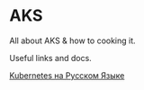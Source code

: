 # AKS
All about AKS &amp; how to cooking it.

Useful links and docs.

[Kubernetes на Русском Языке](https://www.youtube.com/playlist?list=PLg5SS_4L6LYvN1RqaVesof8KAf-02fJSi)
